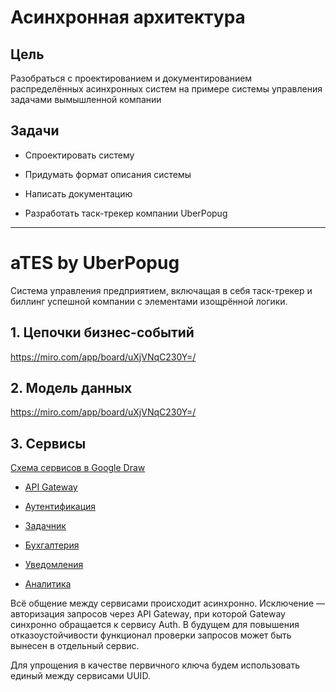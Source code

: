 # Асинхронная архитектура

## Цель

Разобраться с проектированием и документированием распределённых асинхронных систем на примере системы управления задачами вымышленной компании

## Задачи

- Спроектировать систему

- Придумать формат описания системы

- Написать документацию

- Разработать таск-трекер компании UberPopug

---

# aTES by UberPopug

Система управления предприятием, включащая в себя таск-трекер и биллинг успешной компании с элементами изощрённой логики.


## 1. Цепочки бизнес-событий

https://miro.com/app/board/uXjVNqC230Y=/

## 2. Модель данных

https://miro.com/app/board/uXjVNqC230Y=/

## 3. Cервисы

[Схема сервисов в Google Draw](https://docs.google.com/drawings/d/1WuC2muptF3C5Wy6k799Gkq8jjr6jXEUO0WIbm53uZ24/edit?usp=sharing)

- [API Gateway](docs/gateway.md)

- [Аутентификация](docs/auth.md)

- [Задачник](docs/tasks.md)

- [Бухгалтерия](docs/accounting.md)

- [Уведомления](docs/notifications.md)

- [Аналитика](docs/analytics.md)


Всё общение между сервисами происходит асинхронно. Исключение — авторизация запросов через API Gateway, при которой Gateway синхронно обращается к сервису Auth. В будущем для повышения отказоустойчивости функционал проверки запросов может быть вынесен в отдельный сервис.

Для упрощения в качестве первичного ключа будем использовать единый между сервисами UUID.